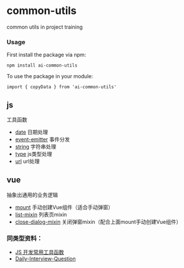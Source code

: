 # common-utils
common utils in project training

### Usage

First install the package via npm:

    npm install ai-common-utils

To use the package in your module:

    import { copyData } from 'ai-common-utils'

## js

工具函数
* [date](./src/js/date.js) 日期处理
* [event-emitter](./src/js/event-emitter.js) 事件分发
* [string](./src/js/string.js) 字符串处理
* [type](./src/js/type.js) js类型处理
* [url](./src/js/url.js) url处理
## vue
抽象出通用的业务逻辑

* [mount](./src/vue/mount.js) 手动创建Vue组件（适合手动弹窗）
* [list-mixin](./src/vue/mixins/list.js) 列表页mixin
* [close-dialog-mixin](./src/vue/mixins/close-dialog.js) 关闭弹窗mixin（配合上面mount手动创建Vue组件）

### 同类型资料：

* [JS 开发常用工具函数](https://mp.weixin.qq.com/s/ISpEN8BoJOrMirF9OFz87A)
* [Daily-Interview-Question](https://github.com/Advanced-Frontend/Daily-Interview-Question/blob/master/datum/summary.md)